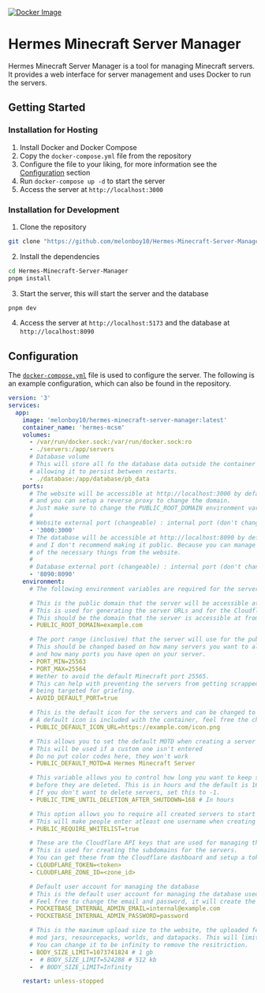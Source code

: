 [![Docker Image](https://github.com/melonboy10/Hermes-Minecraft-Server-Manager/actions/workflows/docker-image.yml/badge.svg)](https://github.com/melonboy10/Hermes-Minecraft-Server-Manager/actions/workflows/docker-image.yml)

# Hermes Minecraft Server Manager

Hermes Minecraft Server Manager is a tool for managing Minecraft servers. It provides a web interface for server management and uses Docker to run the servers.

## Getting Started

### Installation for Hosting

1. Install Docker and Docker Compose
2. Copy the `docker-compose.yml` file from the repository
3. Configure the file to your liking, for more information see the [Configuration](#Configuration) section
4. Run `docker-compose up -d` to start the server
5. Access the server at `http://localhost:3000`

### Installation for Development

1. Clone the repository

```bash
git clone "https://github.com/melonboy10/Hermes-Minecraft-Server-Manager.git"
```

2. Install the dependencies

```bash
cd Hermes-Minecraft-Server-Manager
pnpm install
```

3. Start the server, this will start the server and the database

```bash
pnpm dev
```

4. Access the server at `http://localhost:5173` and the database at `http://localhost:8090`

## Configuration

The [`docker-compose.yml`](./docker-compose.yml) file is used to configure the server. The following is an example configuration, which can also be found in the repository.

```yml
version: '3'
services:
  app:
    image: 'melonboy10/hermes-minecraft-server-manager:latest'
    container_name: 'hermes-mcsm'
    volumes:
      - /var/run/docker.sock:/var/run/docker.sock:ro
      - ./servers:/app/servers
      # Database volume
      # This will store all fo the database data outside the container
      # allowing it to persist between restarts.
      - ./database:/app/database/pb_data
    ports:
      # The website will be accessible at http://localhost:3000 by default
      # and you can setup a reverse proxy to change the domain.
      # Just make sure to change the PUBLIC_ROOT_DOMAIN environment variable
      #
      # Website external port (changeable) : internal port (don't change)
      - '3000:3000'
      # The database will be accessible at http://localhost:8090 by default
      # and I don't recommend making it public. Because you can manage most
      # of the necessary things from the website.
      #
      # Database external port (changeable) : internal port (don't change)
      - '8090:8090'
    environment:
      # The following environment variables are required for the server to run

      # This is the public domain that the server will be accessible at
      # This is used for generating the server URLs and for the Cloudflare API
      # This should be the domain that the server is accessible at from the internet
      - PUBLIC_ROOT_DOMAIN=example.com

      # The port range (inclusive) that the server will use for the public servers.
      # This should be changed based on how many servers you want to allow
      # and how many ports you have open on your server.
      - PORT_MIN=25563
      - PORT_MAX=25564
      # Wether to avoid the default Minecraft port 25565.
      # This can help with preventing the servers from getting scrapped and
      # being targeted for griefing.
      - AVOID_DEFAULT_PORT=true

      # This is the default icon for the servers and can be changed to any URL.
      # A default icon is included with the container, feel free the change it.
      - PUBLIC_DEFAULT_ICON_URL=https://example.com/icon.png

      # This allows you to set the default MOTD when creating a server
      # This will be used if a custom one isn't entered
      # Do no put color codes here, they won't work
      - PUBLIC_DEFAULT_MOTD=A Hermes Minecraft Server

      # This variable allows you to control how long you want to keep stopped servers
      # before they are deleted. This is in hours and the default is 168 hours (1 week).
      # If you don't want to delete servers, set this to -1.
      - PUBLIC_TIME_UNTIL_DELETION_AFTER_SHUTDOWN=168 # In hours

      # This option allows you to require all created servers to start with a whitelist enabled.
      # This will make people enter atleast one username when creating the server.
      - PUBLIC_REQUIRE_WHITELIST=true

      # These are the Cloudflare API keys that are used for managing the DNS records
      # This is used for creating the subdomains for the servers.
      # You can get these from the Cloudflare dashboard and setup a token with the necessary permissions.
      - CLOUDFLARE_TOKEN=<token>
      - CLOUDFLARE_ZONE_ID=<zone_id>

      # Default user account for managing the database
      # This is the default user account for managing the database used by the server internally
      # Feel free to change the email and password, it will create the account if it doesn't exist
      - POCKETBASE_INTERNAL_ADMIN_EMAIL=internal@example.com
      - POCKETBASE_INTERNAL_ADMIN_PASSWORD=password

      # This is the maximum upload size to the website, the uploaded features are server icon,
      # mod jars, resourcepacks, worlds, and datapacks. This will limit the size of the file uploaded
      # You can change it to be infinity to remove the resitriction.
      - BODY_SIZE_LIMIT=1073741824 # 1 gb
      -  # BODY_SIZE_LIMIT=524288 # 512 kb
      -  # BODY_SIZE_LIMIT=Infinity

    restart: unless-stopped
```
